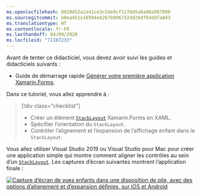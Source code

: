 ```yaml
---
ms.openlocfilehash: 8820d52a2a41ce3c5de9cf1176d5a8a90a987900
ms.sourcegitcommit: b0ea451e18504e6267b896732dd26df64ddfa843
ms.translationtype: HT
ms.contentlocale: fr-FR
ms.lasthandoff: 04/09/2020
ms.locfileid: "71107233"
---
```

Avant de tenter ce didacticiel, vous devez avoir suivi les guides et didacticiels suivants :

- Guide de démarrage rapide [Générer votre première application Xamarin.Forms](~/get-started/first-app/index.md).

Dans ce tutoriel, vous allez apprendre à :

> [!div class="checklist"]
>
> - Créer un élément [`StackLayout`](xref:Xamarin.Forms.StackLayout) Xamarin.Forms en XAML.
> - Spécifier l’orientation du `StackLayout`.
> - Contrôler l’alignement et l’expansion de l’affichage enfant dans le `StackLayout`.

Vous allez utiliser Visual Studio 2019 ou Visual Studio pour Mac pour créer une application simple qui montre comment aligner les contrôles au sein d’un [`StackLayout`](xref:Xamarin.Forms.StackLayout). Les captures d’écran suivantes montrent l’application finale :

[![Capture d’écran de vues enfants dans une disposition de pile, avec des options d’alignement et d’expansion définies, sur iOS et Android](../images/alignment-expansion-reduced.png "Disposition de pile comprenant des instances d’étiquettes, avec des options d’alignement et d’expansion définies")](../images/alignment-expansion-large.png#lightbox "Disposition de pile comprenant des instances d’étiquettes, avec des options d’alignement et d’expansion définies")
